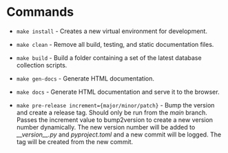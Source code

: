 # Commands

- `make install` - Creates a new virtual environment for development.

- `make clean` - Remove all build, testing, and static documentation files.

- `make build` - Build a folder containing a set of the latest database collection scripts.

- `make gen-docs` - Generate HTML documentation.

- `make docs` - Generate HTML documentation and serve it to the browser.

- `make pre-release increment={major/minor/patch}` - Bump the version and create a release tag. Should only be run from the _main_ branch. Passes the increment value to bump2version to create a new version number dynamically. The new version number will be added to _\_\_version\_\_.py_ and _pyproject.toml_ and a new commit will be logged. The tag will be created from the new commit.
